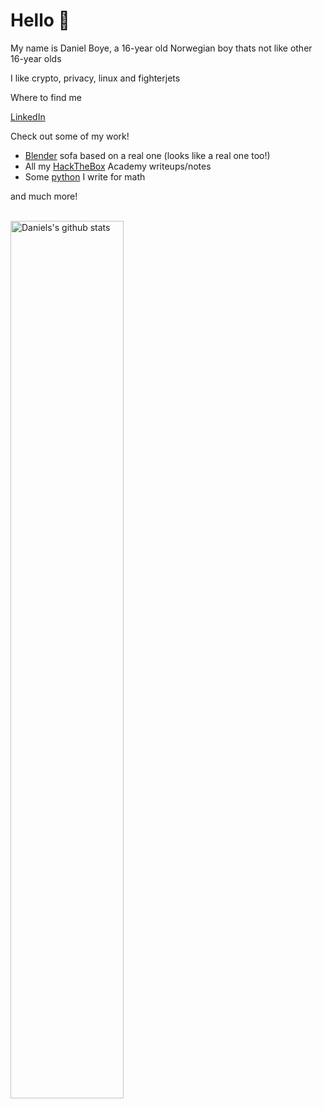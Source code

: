 # Hello 👋

My name is Daniel Boye, a 16-year old Norwegian boy thats not like other 16-year olds

I like crypto, privacy, linux and fighterjets

Where to find me 

[LinkedIn](https://www.linkedin.com/in/danielboye/) 

Check out some of my work!

* [Blender](https://github.com/DanielBoye/ToFX-Blender) sofa based on a real one (looks like a real one too!)
* All my [HackTheBox](https://github.com/DanielBoye/HackTheBox) Academy writeups/notes
* Some [python](https://github.com/DanielBoye/python-matte) I write for math 

and much more!

<br>

<a href="https://github.com/swepool/github-readme-stats">
   <img width="60%" alt="Daniels's github stats" src="https://github-readme-stats.vercel.app/api?username=DanielBoye&show_icons=true&hide_border=true" />
</a>




 
 
